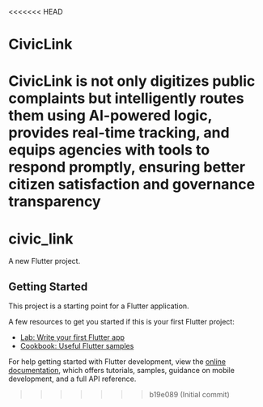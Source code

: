 <<<<<<< HEAD
# CivicLink
CivicLink is not only digitizes public complaints but intelligently routes them using AI-powered logic, provides real-time tracking, and equips agencies with tools to respond promptly, ensuring better citizen satisfaction and governance transparency
=======
# civic_link

A new Flutter project.

## Getting Started

This project is a starting point for a Flutter application.

A few resources to get you started if this is your first Flutter project:

- [Lab: Write your first Flutter app](https://docs.flutter.dev/get-started/codelab)
- [Cookbook: Useful Flutter samples](https://docs.flutter.dev/cookbook)

For help getting started with Flutter development, view the
[online documentation](https://docs.flutter.dev/), which offers tutorials,
samples, guidance on mobile development, and a full API reference.
>>>>>>> b19e089 (Initial commit)
